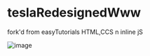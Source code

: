 # teslaRedesignedWww
fork'd from easyTutorials HTML,CCS n inline jS

![image](https://user-images.githubusercontent.com/103030864/168069830-7c061460-5b45-4649-83ca-26afc8e38654.png)
